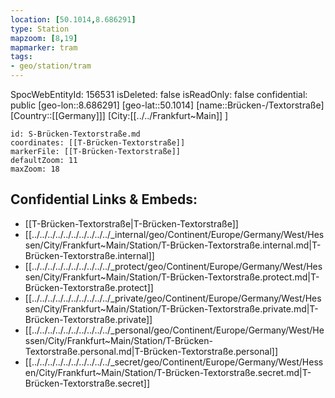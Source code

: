 ```yaml
---
location: [50.1014,8.686291]
type: Station 
mapzoom: [8,19] 
mapmarker: tram 
tags:
- geo/station/tram
---
```

SpocWebEntityId: 156531
isDeleted: false
isReadOnly: false
confidential: public
[geo-lon::8.686291]
[geo-lat::50.1014]
[name::Brücken-/Textorstraße]
[Country::[[Germany]]]
[City:[[../../Frankfurt~Main]] ]


```leaflet
id: S-Brücken-Textorstraße.md
coordinates: [[T-Brücken-Textorstraße]]
markerFile: [[T-Brücken-Textorstraße]]
defaultZoom: 11 
maxZoom: 18
```


## Confidential Links & Embeds: 
- [[T-Brücken-Textorstraße|T-Brücken-Textorstraße]] 
- [[../../../../../../../../../../_internal/geo/Continent/Europe/Germany/West/Hessen/City/Frankfurt~Main/Station/T-Brücken-Textorstraße.internal.md|T-Brücken-Textorstraße.internal]] 
- [[../../../../../../../../../../_protect/geo/Continent/Europe/Germany/West/Hessen/City/Frankfurt~Main/Station/T-Brücken-Textorstraße.protect.md|T-Brücken-Textorstraße.protect]] 
- [[../../../../../../../../../../_private/geo/Continent/Europe/Germany/West/Hessen/City/Frankfurt~Main/Station/T-Brücken-Textorstraße.private.md|T-Brücken-Textorstraße.private]] 
- [[../../../../../../../../../../_personal/geo/Continent/Europe/Germany/West/Hessen/City/Frankfurt~Main/Station/T-Brücken-Textorstraße.personal.md|T-Brücken-Textorstraße.personal]] 
- [[../../../../../../../../../../_secret/geo/Continent/Europe/Germany/West/Hessen/City/Frankfurt~Main/Station/T-Brücken-Textorstraße.secret.md|T-Brücken-Textorstraße.secret]] 
